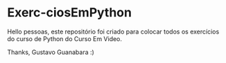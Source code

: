 # Exerc-ciosEmPython

Hello pessoas, este repositório foi criado para colocar todos os exercícios do curso de Python do Curso Em Video.

Thanks, Gustavo Guanabara :)
